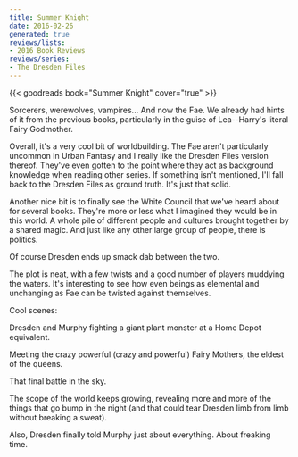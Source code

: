 ```yaml
---
title: Summer Knight
date: 2016-02-26
generated: true
reviews/lists:
- 2016 Book Reviews
reviews/series:
- The Dresden Files
---
```

{{< goodreads book="Summer Knight" cover="true" >}}

Sorcerers, werewolves, vampires... And now the Fae. We already had hints of it from the previous books, particularly in the guise of Lea--Harry's literal Fairy Godmother.  

Overall, it's a very cool bit of worldbuilding. The Fae aren't particularly uncommon in Urban Fantasy and I really like the Dresden Files version thereof. They've even gotten to the point where they act as background knowledge when reading other series. If something isn't mentioned, I'll fall back to the Dresden Files as ground truth. It's just that solid.  

<!--more-->

Another nice bit is to finally see the White Council that we've heard about for several books. They're more or less what I imagined they would be in this world. A whole pile of different people and cultures brought together by a shared magic. And just like any other large group of people, there is politics.  

Of course Dresden ends up smack dab between the two.  

The plot is neat, with a few twists and a good number of players muddying the waters. It's interesting to see how even beings as elemental and unchanging as Fae can be twisted against themselves.  

Cool scenes:  

Dresden and Murphy fighting a giant plant monster at a Home Depot equivalent.  

Meeting the crazy powerful (crazy and powerful) Fairy Mothers, the eldest of the queens.  

That final battle in the sky.  

The scope of the world keeps growing, revealing more and more of the things that go bump in the night (and that could tear Dresden limb from limb without breaking a sweat).  

Also, Dresden finally told Murphy just about everything. About freaking time.


